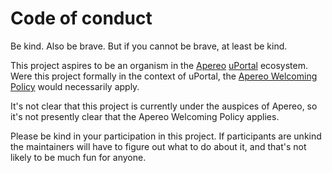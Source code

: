 # Code of conduct

Be kind. Also be brave. But if you cannot be brave, at least be kind.

This project aspires to be an organism in the [Apereo] [uPortal] ecosystem. Were this project formally in the context of uPortal, the [Apereo Welcoming Policy] would necessarily apply.

It's not clear that this project is currently under the auspices of Apereo, so it's not presently clear that the Apereo Welcoming Policy applies.

Please be kind in your participation in this project. If participants are unkind the maintainers will have to figure out what to do about it, and that's not likely to be much fun for anyone.

[Apereo]: https://www.apereo.org/
[uPortal]: https://www.apereo.org/projects/uportal
[Apereo Welcoming Policy]: https://www.apereo.org/content/apereo-welcoming-policy
